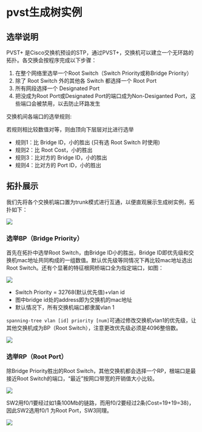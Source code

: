 # pvst生成树实例

## 选举说明

PVST+ 是Cisco交换机预设的STP，通过PVST+，交换机可以建立一个无环路的拓扑。各交换会按程序完成以下步骤：

1. 在整个网络里选举一个Root Switch（Switch Priority或称Bridge Priority）
2. 除了 Root Switch 外的其他各 Switch 都选择一个 Root Port
3. 所有网段选择一个 Designated Port
4. 把没成为Root Port或Designated Port的端口成为Non-Desiganted Port，这些端口会被禁用，以去防止环路发生

交换机间各端口的选举规则:

若规则相比较数值对等，则由顶向下层层对比进行选举

* 规则1：比 Bridge ID，小的胜出 (只有选 Root Switch 时使用)
* 规则2：比 Root Cost，小的胜出
* 规则3：比对方的 Bridge ID，小的胜出
* 规则4：比对方的 Port ID，小的胜出

## 拓扑展示

我们先将各个交换机端口置为trunk模式进行互通，以便直观展示生成树实例，拓扑如下：

![](https://i.postimg.cc/ZKC1Nyj2/Snipaste-2019-11-08-20-57-25.png)

### 选举BP（Bridge Priority）

首先在拓扑中选举Root Switch，由Bridge ID小的胜出，Bridge ID即优先级和交换机mac地址共同构成的一组数值。默认优先级等同情况下再比较mac地址选出Root Switch。还有个显著的特征根网桥端口全为指定端口，如图：

![](https://i.postimg.cc/Y9xB9bpS/11-02.png)

* Switch Priority = 32768(默认优先值)+vlan id
* 图中bridge id处的address即为交换机的mac地址
* 默认情况下，所有交换机端口都隶属vlan 1

`spanning-tree vlan [id] priority [num]`可通过修改交换机vlan1的优先级，让其他交换机成为BP（Root Switch），注意更改优先级必须是4096整倍数。

![](https://i.postimg.cc/Sxk9rGLR/45-46.png)

### 选举RP（Root Port）

除Bridge Priority胜出的Root Switch，其他交换机都会选择一个RP，根端口是最接近Root Switch的端口，“最近”按网口带宽的开销值大小比较。

![](https://i.postimg.cc/qMQjgCBC/49-17.png)

SW2用f0/1要经过如1条100Mb的链路，而用f0/2要经过2条(Cost=19+19=38)，因此SW2选用f0/1 为Root Port，SW3同理。

![](https://i.postimg.cc/ZKC1Nyj2/Snipaste-2019-11-08-20-57-25.png)


<!--
 
接下来，我们再创建一个vlan，并更改他们的默认priority，注意更改优先级必须是4096整倍数。


```
SW1(config)#spanning-tree vlan 1 priority 40960
SW1(config)#spanning-tree vlan 10 priority 8192
SW1(config)#do show sp
```

![](https://i.postimg.cc/pLYsJHrF/07-17.png)

我们再将vlan1 `spanning-tree vlan 1 root primary`

-->

